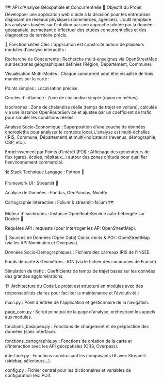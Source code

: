 🗺️ API d'Analyse Géospatiale et Concurrentielle
🚀 Objectif du Projet
Développer une application web d'aide à la décision pour les entreprises disposant de réseaux physiques (commerces, agences). L'outil remplace les analyses basées sur l'intuition par une approche pilotée par la donnée géospatiale, permettant d'effectuer des études concurrentielles et des diagnostics de territoire précis.

🎯 Fonctionnalités Clés
L'application est construite autour de plusieurs modules d'analyse interactifs :

Recherche de Concurrents : Recherche multi-enseignes via OpenStreetMap sur des zones géographiques définies (Région, Département, Commune).

Visualisation Multi-Modes : Chaque concurrent peut être visualisé de trois manières sur la carte :

Points simples : Localisation précise.

Cercles d'influence : Zone de chalandise simple (rayon en mètres).

Isochrones : Zone de chalandise réelle (temps de trajet en voiture), calculée via une instance OpenRouteService et ajustée par un coefficient de trafic pour simuler les conditions réelles.

Analyse Socio-Économique : Superposition d'une couche de données choroplèthe pour analyser le contexte local. L'analyse est multi-échelles (IRIS, Commune, Département) et multi-indicateurs (revenus, démographie, CSP, etc.).

Enrichissement par Points d'Intérêt (POI) : Affichage des générateurs de flux (gares, écoles, hôpitaux...) autour des zones d'étude pour qualifier l'environnement commercial.

🛠️ Stack Technique
Langage : Python 🐍

Framework UI : Streamlit 🎨

Analyse de Données : Pandas, GeoPandas, NumPy

Cartographie Interactive : Folium & streamlit-folium 🗺️

Moteur d'Isochrones : Instance OpenRouteService auto-hébergée sur Docker 🐳

Requêtes API : requests (pour interroger les API OpenStreetMap).

📂 Sources de Données (Open Data)
Concurrents & POI : OpenStreetMap (via les API Nominatim et Overpass).

Données Socio-Démographiques : Fichiers des carreaux IRIS de l'INSEE.

Fonds de carte & Géométries : IGN (via le fichier des communes de France).

Simulation de trafic : Coefficients de temps de trajet basés sur les données des grandes agglomérations.

🏗️ Architecture du Code
Le projet est structuré en modules avec des responsabilités claires pour faciliter la maintenance et l'évolutivité :

main.py : Point d'entrée de l'application et gestionnaire de la navigation.

page_osm.py : Script principal de la page d'analyse, orchestrant les appels aux modules.

fonctions_basiques.py : Fonctions de chargement et de préparation des données (sans interface).

fonctions_cartographie.py : Fonctions de création de la carte et d'interaction avec les API géospatiales (ORS, Overpass).

interface.py : Fonctions construisant les composants UI avec Streamlit (sidebar, sélecteurs...).

config.py : Fichier central pour les dictionnaires et variables de configuration (ex: POI).
